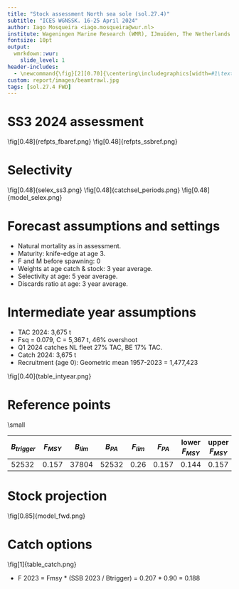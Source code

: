```yaml
---
title: "Stock assessment North sea sole (sol.27.4)"
subtitle: "ICES WGNSSK. 16-25 April 2024"
author: Iago Mosqueira <iago.mosqueira@wur.nl>
institute: Wageningen Marine Research (WMR), IJmuiden, The Netherlands.
fontsize: 10pt
output:
  wmrkdown::wur:
    slide_level: 1
header-includes:
  - \newcommand{\fig}[2][0.70]{\centering\includegraphics[width=#1\textwidth]{report/#2}}
custom: report/images/beamtrawl.jpg
tags: [sol.27.4 FWD]
---
```


# SS3 2024 assessment

\fig[0.48]{refpts_fbaref.png}
\fig[0.48]{refpts_ssbref.png}

# Selectivity

\fig[0.48]{selex_ss3.png}
\fig[0.48]{catchsel_periods.png}
\fig[0.48]{model_selex.png}

# Forecast assumptions and settings

- Natural mortality as in assessment.
- Maturity: knife-edge at age 3.
- F and M before spawning: 0
- Weights at age catch & stock: 3 year average.
- Selectivity at age: 5 year average.
- Discards ratio at age: 3 year average.

# Intermediate year assumptions

- TAC 2024: 3,675 t
- Fsq = 0.079, C = 5,367 t, 46% overshoot
- Q1 2024 catches NL fleet 27% TAC, BE 17% TAC.
- Catch 2024: 3,675 t
- Recruitment (age 0): Geometric mean 1957-2023 = 1,477,423

\fig[0.40]{table_intyear.png}

# Reference points

\small

| $B_{trigger}$ | $F_{MSY}$  | $B_{lim}$  | $B_{PA}$ | $F_{lim}$ | $F_{PA}$   | lower $F_{MSY}$ | upper $F_{MSY}$ |
|----------|-------|-------|-------|------|-------|-------|-------|
| 52532    | 0.157 | 37804 | 52532 | 0.26 | 0.157 | 0.144 | 0.157 |

# Stock projection

\fig[0.85]{model_fwd.png}

# Catch options

\fig[1]{table_catch.png}

- F 2023 = Fmsy * (SSB 2023 / Btrigger) = 0.207 * 0.90 = 0.188
